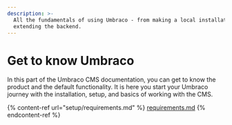 ```yaml
---
description: >-
  All the fundamentals of using Umbraco - from making a local installation to
  extending the backend.
---
```


# Get to know Umbraco

In this part of the Umbraco CMS documentation, you can get to know the product and the default functionality. It is here you start your Umbraco journey with the installation, setup, and basics of working with the CMS.

{% content-ref url="setup/requirements.md" %}
[requirements.md](setup/requirements.md)
{% endcontent-ref %}
